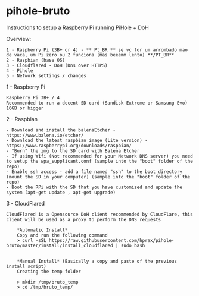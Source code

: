 # pihole-bruto
Instructions to setup a Raspberry Pi running PiHole + DoH

Overview:

	1 - Raspberry Pi (3B+ or 4) - ** Pt_BR ** se vc for um arrombado mao de vaca, um Pi zero ou 2 funciona (mas beeemm lento) **/PT_BR**
	2 - Raspbian (base OS)
	3 - Cloudflared - DoH (Dns over HTTPS)
	4 - Pihole
	5 - Network settings / changes 
 
 
1 - Raspberry Pi
	
	Raspberry Pi 3B+ / 4
	Recommended to run a decent SD card (Sandisk Extreme or Samsung Evo) 16GB or bigger

  
2 - Raspbian

	- Download and install the balenaEtcher - https://www.balena.io/etcher/
	- Download the latest raspbian image (Lite version) - https://www.raspberrypi.org/downloads/raspbian/
	- "Burn" the img to the SD card with Balena Etcher
	- If using Wifi (Not recommended for your Network DNS server) you need to setup the wpa_supplicant.conf (sample into the "boot" folder of the repo)
	- Enable ssh access - add a file named "ssh" to the boot directory (mount the SD in your computer) (sample into the "boot" folder of the repo)
	- Boot the RPi with the SD that you have customized and update the system (apt-get update , apt-get upgrade)
  

3 - CloudFlared

	CloudFlared is a Opensource DoH client recommended by CloudFlare, this client will be used as a proxy to perform the DNS requests 

		*Automatic Install*
		Copy and run the following command		
		> curl -sSL https://raw.githubusercontent.com/hprax/pihole-bruto/master/install/install_cloudflared | sudo bash
			

		*Manual Install* (Basically a copy and paste of the previous install script)
		Creating the temp folder
	
		> mkdir /tmp/bruto_temp
		> cd /tmp/bruto_temp/
		